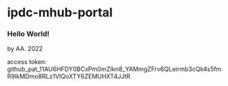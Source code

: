 # ipdc-mhub-portal

### Hello World!
by AA. 2022

access token: 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
